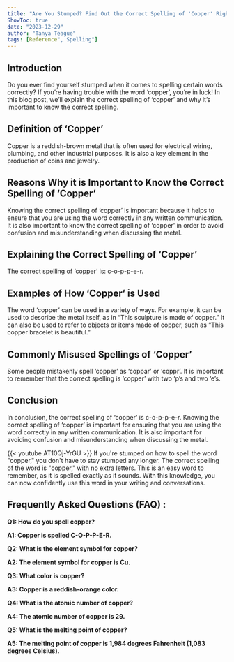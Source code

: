 ```yaml
---
title: "Are You Stumped? Find Out the Correct Spelling of 'Copper' Right Now!"
ShowToc: true 
date: "2023-12-29"
author: "Tanya Teague" 
tags: [Reference", Spelling"]
---
```

## Introduction 
Do you ever find yourself stumped when it comes to spelling certain words correctly? If you’re having trouble with the word ‘copper’, you’re in luck! In this blog post, we’ll explain the correct spelling of ‘copper’ and why it’s important to know the correct spelling. 

## Definition of ‘Copper’

Copper is a reddish-brown metal that is often used for electrical wiring, plumbing, and other industrial purposes. It is also a key element in the production of coins and jewelry. 

## Reasons Why it is Important to Know the Correct Spelling of ‘Copper’

Knowing the correct spelling of ‘copper’ is important because it helps to ensure that you are using the word correctly in any written communication. It is also important to know the correct spelling of ‘copper’ in order to avoid confusion and misunderstanding when discussing the metal. 

## Explaining the Correct Spelling of ‘Copper’

The correct spelling of ‘copper’ is: c-o-p-p-e-r. 

## Examples of How ‘Copper’ is Used

The word ‘copper’ can be used in a variety of ways. For example, it can be used to describe the metal itself, as in “This sculpture is made of copper.” It can also be used to refer to objects or items made of copper, such as “This copper bracelet is beautiful.” 

## Commonly Misused Spellings of ‘Copper’

Some people mistakenly spell ‘copper’ as ‘coppar’ or ‘coppr’. It is important to remember that the correct spelling is ‘copper’ with two ‘p’s and two ‘e’s. 

## Conclusion

In conclusion, the correct spelling of ‘copper’ is c-o-p-p-e-r. Knowing the correct spelling of ‘copper’ is important for ensuring that you are using the word correctly in any written communication. It is also important for avoiding confusion and misunderstanding when discussing the metal.

{{< youtube AT10Qj-YrGU >}} 
If you're stumped on how to spell the word "copper," you don't have to stay stumped any longer. The correct spelling of the word is "copper," with no extra letters. This is an easy word to remember, as it is spelled exactly as it sounds. With this knowledge, you can now confidently use this word in your writing and conversations.

## Frequently Asked Questions (FAQ) :
**Q1: How do you spell copper?**

**A1: Copper is spelled C-O-P-P-E-R.**

**Q2: What is the element symbol for copper?**

**A2: The element symbol for copper is Cu.**

**Q3: What color is copper?**

**A3: Copper is a reddish-orange color.**

**Q4: What is the atomic number of copper?**

**A4: The atomic number of copper is 29.**

**Q5: What is the melting point of copper?**

**A5: The melting point of copper is 1,984 degrees Fahrenheit (1,083 degrees Celsius).**





